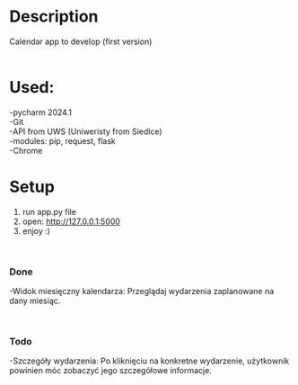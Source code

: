 # Description
Calendar app to develop (first version)
<br><br>

# Used:
-pycharm 2024.1 <br>
-Git <br>
-API from UWS (Uniweristy from Siedlce) <br>
-modules: pip, request, flask <br>
-Chrome

# Setup
1. run app.py file
2. open: http://127.0.0.1:5000
3. enjoy :)
 <br>
 
### Done
-Widok miesięczny kalendarza: Przeglądaj wydarzenia zaplanowane na dany miesiąc.

 <br> 
 
### Todo
-Szczegóły wydarzenia: Po kliknięciu na konkretne wydarzenie, użytkownik powinien móc zobaczyć jego szczegółowe informacje.
